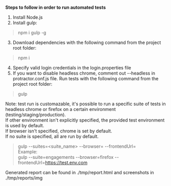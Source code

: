 **Steps to follow in order to run automated tests**

1. Install Node.js
2. Install gulp:
> npm i gulp -g
3. Download dependencies with the following command from the project root folder:
> npm i
4. Specify valid login credentials in the login.properties file
5. If you want to disable headless chrome, comment out --headless in protractor.conf.js file.
   Run tests with the following command from the project root folder:
> gulp

Note: test run is customazable, it's possible to run a specific suite of tests in headless chrome or firefox
on a certain environment (testing/staging/production).<br/>
If other environment isn't explicitly specified, the provided test environment is used by default.<br/>
If browser isn't specified, chrome is set by default.<br/>
If no suite is specified, all are run by default.
> gulp --suites=<suite_name> --browser=<browserName> --frontendUrl=<env>
<br/>Example:<br/>
> gulp --suite=engagements --browser=firefox --frontendUrl=https://test.env.com

Generated report can be found in ./tmp/report.html and screenshots in ./tmp/reports/img